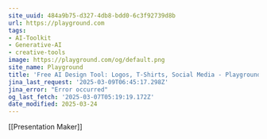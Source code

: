 ```yaml
---
site_uuid: 484a9b75-d327-4db8-bdd0-6c3f92739d8b
url: https://playground.com
tags:
- AI-Toolkit
- Generative-AI
- creative-tools
image: https://playground.com/og/default.png
site_name: Playground
title: 'Free AI Design Tool: Logos, T-Shirts, Social Media - Playground'
jina_last_request: '2025-03-09T06:45:17.298Z'
jina_error: "Error occurred"
og_last_fetch: '2025-03-07T05:19:19.172Z'
date_modified: 2025-03-24
---
```



[[Presentation Maker]]
